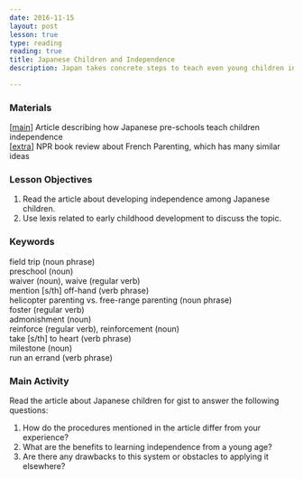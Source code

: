 ```yaml
---
date: 2016-11-15
layout: post
lesson: true
type: reading
reading: true
title: Japanese Children and Independence
description: Japan takes concrete steps to teach even young children independence

--- 
```

### Materials 
[<a href="http://savvytokyo.com/japan-prepares-children-independence/" target="_blank">main</a>] Article describing how Japanese pre-schools teach children independence  
[<a href="http://www.npr.org/2012/02/12/146769135/move-over-tiger-mother-french-parents-may-be-better-too" target="_blank">extra</a>] NPR book review about French Parenting, which has many similar ideas  

### Lesson Objectives

1. Read the article about developing independence among Japanese children.
2. Use lexis related to early childhood development to discuss the topic.

### Keywords 

field trip (noun phrase)  
preschool (noun)  
waiver (noun), waive (regular verb)  
mention [s/th] off-hand (verb phrase)  
helicopter parenting vs. free-range parenting (noun phrase)  
foster (regular verb)  
admonishment (noun)  
reinforce (regular verb), reinforcement (noun)  
take [s/th] to heart (verb phrase)  
milestone (noun)  
run an errand (verb phrase)  

### Main Activity

Read the article about Japanese children for gist to answer the following questions: 

1. How do the procedures mentioned in the article differ from your experience? 
2. What are the benefits to learning independence from a young age?
3. Are there any drawbacks to this system or obstacles to applying it elsewhere? 